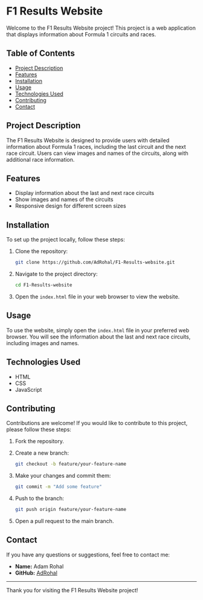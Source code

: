 # F1 Results Website

Welcome to the F1 Results Website project! This project is a web application that displays information about Formula 1 circuits and races.

## Table of Contents

- [Project Description](#project-description)
- [Features](#features)
- [Installation](#installation)
- [Usage](#usage)
- [Technologies Used](#technologies-used)
- [Contributing](#contributing)
- [Contact](#contact)

## Project Description

The F1 Results Website is designed to provide users with detailed information about Formula 1 races, including the last circuit and the next race circuit. Users can view images and names of the circuits, along with additional race information.

## Features

- Display information about the last and next race circuits
- Show images and names of the circuits
- Responsive design for different screen sizes

## Installation

To set up the project locally, follow these steps:

1. Clone the repository:
    ```sh
    git clone https://github.com/AdRohal/F1-Results-website.git
    ```

2. Navigate to the project directory:
    ```sh
    cd F1-Results-website
    ```

3. Open the `index.html` file in your web browser to view the website.

## Usage

To use the website, simply open the `index.html` file in your preferred web browser. You will see the information about the last and next race circuits, including images and names.

## Technologies Used

- HTML
- CSS
- JavaScript

## Contributing

Contributions are welcome! If you would like to contribute to this project, please follow these steps:

1. Fork the repository.
2. Create a new branch:
    ```sh
    git checkout -b feature/your-feature-name
    ```

3. Make your changes and commit them:
    ```sh
    git commit -m "Add some feature"
    ```

4. Push to the branch:
    ```sh
    git push origin feature/your-feature-name
    ```

5. Open a pull request to the main branch.

## Contact

If you have any questions or suggestions, feel free to contact me:

- **Name:** Adam Rohal
- **GitHub:** [AdRohal](https://github.com/AdRohal)

---

Thank you for visiting the F1 Results Website project!
